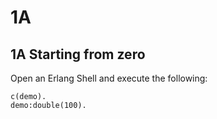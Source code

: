 # 1A

## 1A Starting from zero

Open an Erlang Shell and execute the following:

```shell
c(demo).
demo:double(100).
```
